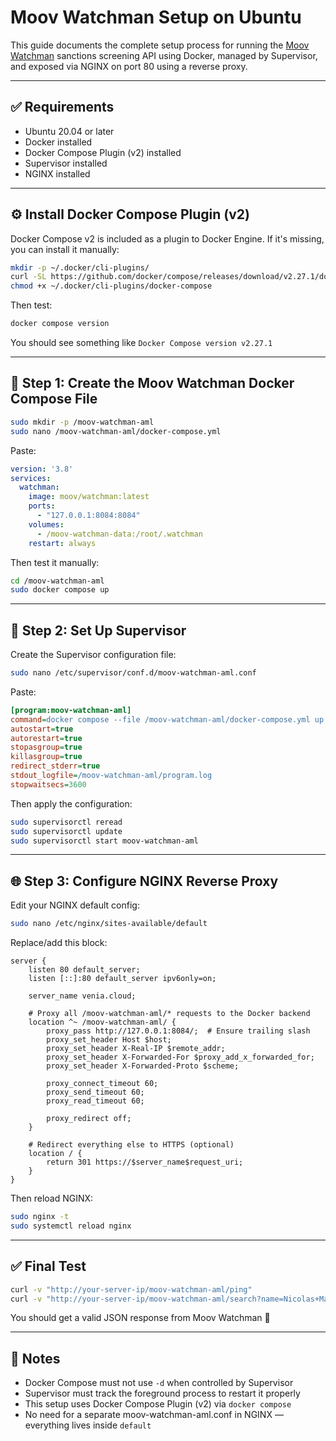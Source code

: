 # Moov Watchman Setup on Ubuntu

This guide documents the complete setup process for running the [Moov Watchman](https://github.com/moov-io/watchman) sanctions screening API using Docker, managed by Supervisor, and exposed via NGINX on port 80 using a reverse proxy.

---

## ✅ Requirements

- Ubuntu 20.04 or later
- Docker installed
- Docker Compose Plugin (v2) installed
- Supervisor installed
- NGINX installed

---

## ⚙️ Install Docker Compose Plugin (v2)

Docker Compose v2 is included as a plugin to Docker Engine. If it's missing, you can install it manually:

```bash
mkdir -p ~/.docker/cli-plugins/
curl -SL https://github.com/docker/compose/releases/download/v2.27.1/docker-compose-linux-x86_64 -o ~/.docker/cli-plugins/docker-compose
chmod +x ~/.docker/cli-plugins/docker-compose
```

Then test:

```bash
docker compose version
```

You should see something like `Docker Compose version v2.27.1`

---

## 🐳 Step 1: Create the Moov Watchman Docker Compose File

```bash
sudo mkdir -p /moov-watchman-aml
sudo nano /moov-watchman-aml/docker-compose.yml
```

Paste:

```yaml
version: '3.8'
services:
  watchman:
    image: moov/watchman:latest
    ports:
      - "127.0.0.1:8084:8084"
    volumes:
      - /moov-watchman-data:/root/.watchman
    restart: always
```

Then test it manually:

```bash
cd /moov-watchman-aml
sudo docker compose up
```

---

## 🔁 Step 2: Set Up Supervisor

Create the Supervisor configuration file:

```bash
sudo nano /etc/supervisor/conf.d/moov-watchman-aml.conf
```

Paste:

```ini
[program:moov-watchman-aml]
command=docker compose --file /moov-watchman-aml/docker-compose.yml up
autostart=true
autorestart=true
stopasgroup=true
killasgroup=true
redirect_stderr=true
stdout_logfile=/moov-watchman-aml/program.log
stopwaitsecs=3600
```

Then apply the configuration:

```bash
sudo supervisorctl reread
sudo supervisorctl update
sudo supervisorctl start moov-watchman-aml
```

---

## 🌐 Step 3: Configure NGINX Reverse Proxy

Edit your NGINX default config:

```bash
sudo nano /etc/nginx/sites-available/default
```

Replace/add this block:

```nginx
server {
    listen 80 default_server;
    listen [::]:80 default_server ipv6only=on;

    server_name venia.cloud;

    # Proxy all /moov-watchman-aml/* requests to the Docker backend
    location ^~ /moov-watchman-aml/ {
        proxy_pass http://127.0.0.1:8084/;  # Ensure trailing slash
        proxy_set_header Host $host;
        proxy_set_header X-Real-IP $remote_addr;
        proxy_set_header X-Forwarded-For $proxy_add_x_forwarded_for;
        proxy_set_header X-Forwarded-Proto $scheme;

        proxy_connect_timeout 60;
        proxy_send_timeout 60;
        proxy_read_timeout 60;

        proxy_redirect off;
    }

    # Redirect everything else to HTTPS (optional)
    location / {
        return 301 https://$server_name$request_uri;
    }
}
```

Then reload NGINX:

```bash
sudo nginx -t
sudo systemctl reload nginx
```

---

## ✅ Final Test

```bash
curl -v "http://your-server-ip/moov-watchman-aml/ping"
curl -v "http://your-server-ip/moov-watchman-aml/search?name=Nicolas+Maduro&type=person"
```

You should get a valid JSON response from Moov Watchman 🎉

---

## 🧠 Notes

- Docker Compose must not use `-d` when controlled by Supervisor
- Supervisor must track the foreground process to restart it properly
- This setup uses Docker Compose Plugin (v2) via `docker compose`
- No need for a separate moov-watchman-aml.conf in NGINX — everything lives inside `default`
